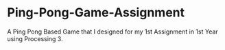 # Ping-Pong-Game-Assignment
A Ping Pong Based Game that I designed for my 1st Assignment in 1st Year using Processing 3.
